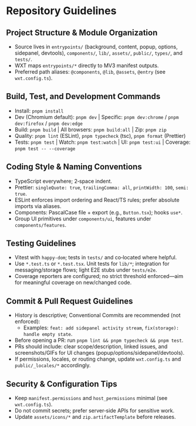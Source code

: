 # Repository Guidelines

## Project Structure & Module Organization

- Source lives in `entrypoints/` (background, content, popup, options, sidepanel, devtools), `components/`, `lib/`, `assets/`, `public/`, `types/`, and `tests/`.
- WXT maps `entrypoints/*` directly to MV3 manifest outputs.
- Preferred path aliases: `@components`, `@lib`, `@assets`, `@entry` (see `wxt.config.ts`).

## Build, Test, and Development Commands

- Install: `pnpm install`
- Dev (Chromium default): `pnpm dev` | Specific: `pnpm dev:chrome` / `pnpm dev:firefox` / `pnpm dev:edge`
- Build: `pnpm build` | All browsers: `pnpm build:all` | Zip: `pnpm zip`
- Quality: `pnpm lint` (ESLint), `pnpm typecheck` (tsc), `pnpm format` (Prettier)
- Tests: `pnpm test` | Watch: `pnpm test:watch` | UI: `pnpm test:ui` | Coverage: `pnpm test -- --coverage`

## Coding Style & Naming Conventions

- TypeScript everywhere; 2‑space indent.
- Prettier: `singleQuote: true`, `trailingComma: all`, `printWidth: 100`, `semi: true`.
- ESLint enforces import ordering and React/TS rules; prefer absolute imports via aliases.
- Components: PascalCase file + export (e.g., `Button.tsx`); hooks `use*`.
- Group UI primitives under `components/ui`, features under `components/features`.

## Testing Guidelines

- Vitest with `happy-dom`; tests in `tests/` and co‑located where helpful.
- Use `*.test.ts` or `*.test.tsx`. Unit tests for `lib/*`; integration for messaging/storage flows; light E2E stubs under `tests/e2e`.
- Coverage reporters are configured; no strict threshold enforced—aim for meaningful coverage on new/changed code.

## Commit & Pull Request Guidelines

- History is descriptive; Conventional Commits are recommended (not enforced):
  - Examples: `feat: add sidepanel activity stream`, `fix(storage): handle empty state`.
- Before opening a PR: run `pnpm lint && pnpm typecheck && pnpm test`.
- PRs should include: clear scope/description, linked issues, and screenshots/GIFs for UI changes (popup/options/sidepanel/devtools).
- If permissions, locales, or routing change, update `wxt.config.ts` and `public/_locales/*` accordingly.

## Security & Configuration Tips

- Keep `manifest.permissions` and `host_permissions` minimal (see `wxt.config.ts`).
- Do not commit secrets; prefer server‑side APIs for sensitive work.
- Update `assets/icons/*` and `zip.artifactTemplate` before releases.
